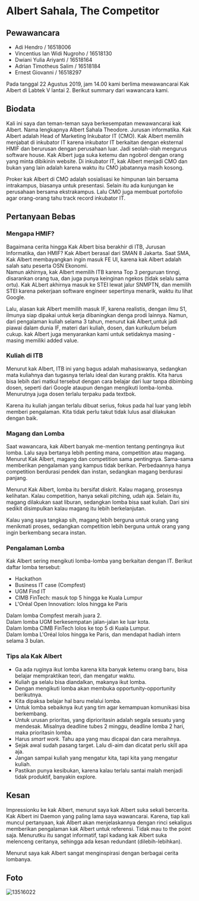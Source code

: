 # Albert Sahala, The Competitor

## Pewawancara
- Adi Hendro / 16518006
- Vincentius Ian Widi Nugroho / 16518130
- Dwiani Yulia Ariyanti / 16518164
- Adrian Timotheus Salim / 16518184
- Ernest Giovanni / 16518297

Pada tanggal 22 Agustus 2019, jam 14.00 kami berlima mewawancarai Kak Albert di Labtek V lantai 2. Berikut summary dari wawancara kami.

## Biodata
Kali ini saya dan teman-teman saya berkesempatan mewawancarai kak Albert. Nama lengkapnya Albert Sahala Theodore.
Jurusan informatika. Kak Albert adalah Head of Marketing Inkubator IT (CMO). Kak Albert memilih menjabat di inkubator IT karena inkubator IT berkaitan dengan
eksternal HMIF dan berurusan dengan perusahaan luar. Jadi seolah-olah mengurus software house. Kak Albert juga suka ketemu dan ngobrol dengan
orang yang minta dibikinin website. Di inkubator IT, kak Albert menjadi CMO dan bukan yang lain adalah karena waktu itu CMO jabatannya masih kosong.

Proker kak Albert di CMO adalah sosialisasi ke himpunan lain bersama intrakampus, biasanya untuk presentasi. Selain itu ada kunjungan ke perusahaan bersama
ekstrakampus. Lalu CMO juga membuat portofolio agar orang-orang tahu track record inkubator IT.

## Pertanyaan Bebas
### Mengapa HMIF?
Bagaimana cerita hingga Kak Albert bisa berakhir di ITB, Jurusan Informatika, dan HMIF? Kak Albert berasal dari SMAN 8 Jakarta.
Saat SMA, Kak Albert membayangkan ingin masuk FE UI, karena kak Albert adalah salah satu peserta OSN Ekonomi.\
Namun akhirnya, kak Albert memilih ITB karena Top 3 perguruan tinngi, disarankan orang tua, dan juga punya keinginan ngekos (tidak selalu sama ortu). 
Kak ALbert akhirnya masuk ke STEI lewat jalur SNMPTN, dan memilih STEI karena pekerjaan software engineer sepertinya menarik, waktu itu lihat Google. 

Lalu, alasan kak Albert memilih masuk IF, karena realistis, dengan ilmu S1, ilmunya siap dipakai untuk kerja dibaningkan denga prodi lainnya. Namun, dari pengalaman kuliah selama
3 tahun, menurut kak Albert,untuk jadi piawai dalam dunia IF, materi dari kuliah, dosen, dan kurikulum belum cukup. kak Albert juga menyarankan
kami untuk setidaknya masing - masing memiliki added value.

### Kuliah di ITB
Menurut kak Albert, ITB ini yang bagus adalah mahasiswanya, sedangkan mata kuliahnya dan tugasnya terlalu ideal dan kurang praktis. 
Kita harus bisa lebih dari matkul tersebut dengan cara belajar dari luar tanpa dibimbing dosen, seperti dari Google ataupun dengan mengikuti lomba-lomba. Menurutnya juga dosen terlalu terpaku pada textbok.

Karena itu kuliah jangan terlalu dibuat serius, fokus pada
hal luar yang lebih memberi pengalaman. Kita tidak perlu takut tidak lulus asal dilakukan dengan baik.

### Magang dan Lomba
Saat wawancara, kak Albert banyak me-mention tentang pentingnya ikut lomba. Lalu saya bertanya lebih penting mana, competition atau magang. 
Menurut Kak Albert, magang dan competition sama pentingnya. 
Sama-sama memberikan pengalaman yang kampus tidak berikan. Perbedaannya hanya competition berdurasi pendek dan instan, sedangkan magang berdurasi panjang.

Menurut Kak Albert, lomba itu bersifat diskrit. Kalau magang, prosesnya kelihatan. Kalau competition, hanya sekali pitching, udah aja. 
Selain itu, magang dilakukan saat liburan, sedangkan lomba bisa saat kuliah. Dari sini sedikit disimpulkan kalau magang itu lebih berkelanjutan.

Kalau yang saya tangkap sih, magang lebih berguna untuk orang yang menikmati proses, sedangkan competition lebih berguna untuk orang yang ingin berkembang secara instan. 

### Pengalaman Lomba
Kak Albert sering mengikuti lomba-lomba yang berkaitan dengan IT. Berikut daftar lomba tersebut:
- Hackathon
- Business IT case (Compfest)
- UGM Find IT
- CIMB FinTech: masuk top 5 hingga ke Kuala Lumpur
- L'Oréal Open Innovation: lolos hingga ke Paris

Dalam lomba Compfest meraih juara 2.\
Dalam lomba UGM berkesempatan jalan-jalan ke luar kota.\
Dalam lomba CIMB FinTech lolos ke top 5 di Kuala Lumpur.\
Dalam lomba L'Oréal lolos hingga ke Paris, dan mendapat hadiah intern selama 3 bulan.

### Tips ala Kak Albert
- Ga ada ruginya ikut lomba karena kita banyak ketemu orang baru, bisa belajar mempraktikan teori, dan mengatur waktu.  
- Kuliah ga selalu bisa diandalkan, makanya ikut lomba. 
- Dengan mengikuti lomba akan membuka opportunity-opportunity berikutnya.
- Kita dipaksa belajar hal baru melalui lomba.
- Untuk lomba sebaiknya ikut yang tim agar kemampuan komunikasi bisa berkembang.
- Untuk urusan prioritas, yang diprioritasin adalah segala sesuatu yang mendesak. Misalnya deadline tubes 2 minggu, deadline lomba 2 hari, maka prioritasin lomba. 
- Harus *smart work*. Tahu apa yang mau dicapai dan cara meraihnya.
- Sejak awal sudah pasang target. Lalu di-aim dan dicatat perlu skill apa aja.
- Jangan sampai kuliah yang mengatur kita, tapi kita yang mengatur kuliah.
- Pastikan punya kesibukan, karena kalau terlalu santai malah menjadi tidak produktif, banyakin explore.

## Kesan
Impressionku ke kak Albert, menurut saya kak Albert suka sekali bercerita. Kak Albert ini Daemon yang paling lama saya wawancarai. Karena, tiap kali
muncul pertanyaan, kak Albert akan menjelaskannya dengan rinci sekaligus memberikan pengalaman kak Albert untuk referensi. Tidak mau to the point saja. 
Menurutku itu sangat informatif, tapi kadang kak Albert suka melenceng ceritanya, sehingga ada kesan redundant (dilebih-lebihkan).

Menurut saya kak Albert sangat menginspirasi dengan berbagai cerita lombanya.

## Foto
![13516022](/13516022/16518006-16518130-16518164-16518184-16518297.jpg)
